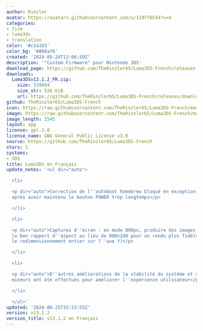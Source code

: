 ```yaml
---
author: Rinzler
avatar: https://avatars.githubusercontent.com/u/119778544?v=4
categories:
- firm
- luma3ds
- translation
color: '#c1a1b3'
color_bg: '#806a76'
created: '2024-05-24T13:06:59Z'
description: '"Custom Firmware" pour Nintendo 3DS'
download_page: https://github.com/TheRinzler65/Luma3DS-French/releases
downloads:
  Luma3DSv13.1.2_FR.zip:
    size: 539094
    size_str: 526 KiB
    url: https://github.com/TheRinzler65/Luma3DS-French/releases/download/v13.1.2/Luma3DSv13.1.2_FR.zip
github: TheRinzler65/Luma3DS-French
icon: https://raw.githubusercontent.com/TheRinzler65/Luma3DS-French/master/logoluma3dsfr.png
image: https://raw.githubusercontent.com/TheRinzler65/Luma3DS-French/master/logoluma3dsfr.png
image_length: 2545
layout: app
license: gpl-3.0
license_name: GNU General Public License v3.0
source: https://github.com/TheRinzler65/Luma3DS-French
stars: 1
systems:
- 3DS
title: Luma3DS en Français
update_notes: '<ul dir="auto">

  <li>

  <p dir="auto">Correction de l''autoboot homebrew bloqué en exception au démarrage
  après avoir maintenu le bouton POWER trop longtemps</p>

  </li>

  <li>

  <p dir="auto">Captures d''écran : en mode 800px, produire des images 800x480 avec
  le bon rapport d''aspect au lieu de 800x240 pour un rendu plus fidèle (en utilisant
  le redimensionnement entier sur l''axe Y)</p>

  </li>

  <li>

  <p dir="auto">D''autres améliorations de la stabilité du système et d''autres ajustements
  mineurs ont été effectués pour améliorer l''expérience utilisateur</p>

  </li>

  </ul>'
updated: '2024-06-25T15:23:55Z'
version: v13.1.2
version_title: v13.1.2 en Français
---
```

